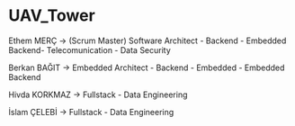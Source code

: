 # UAV_Tower
Ethem MERÇ -> (Scrum Master) Software Architect - Backend - Embedded Backend- Telecomunication - Data Security

Berkan BAĞIT -> Embedded Architect - Backend - Embedded - Embedded Backend

Hivda KORKMAZ -> Fullstack - Data Engineering

İslam ÇELEBİ -> Fullstack - Data Engineering